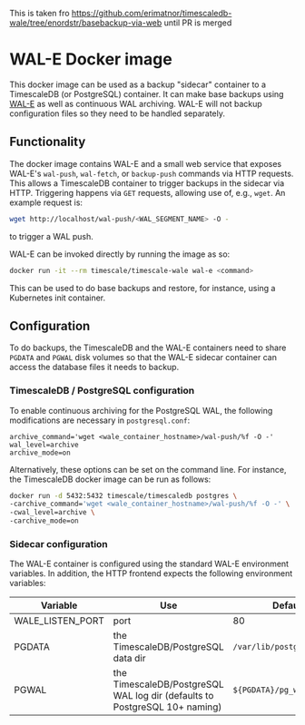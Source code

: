 This is taken fro https://github.com/erimatnor/timescaledb-wale/tree/enordstr/basebackup-via-web
until PR is merged

# WAL-E Docker image

This docker image can be used as a backup "sidecar" container to a
TimescaleDB (or PostgreSQL) container. It can make base backups using
[WAL-E](https://github.com/wal-e/wal-e) as well as continuous WAL
archiving.  WAL-E will not backup configuration files so they need to be
handled separately.

## Functionality

The docker image contains WAL-E and a small web service that exposes
WAL-E's `wal-push`, `wal-fetch`, or `backup-push` commands via HTTP
requests. This allows a TimescaleDB container to trigger backups in
the sidecar via HTTP. Triggering happens via `GET` requests, allowing
use of, e.g., `wget`. An example request is:

```bash
wget http://localhost/wal-push/<WAL_SEGMENT_NAME> -O -
```

to trigger a WAL push.

WAL-E can be invoked directly by running the image as so:

```bash
docker run -it --rm timescale/timescale-wale wal-e <command>

```

This can be used to do base backups and restore, for instance, using a
Kubernetes init container.

## Configuration

To do backups, the TimescaleDB and the WAL-E containers need to share
`PGDATA` and `PGWAL` disk volumes so that the WAL-E sidecar container
can access the database files it needs to backup.

### TimescaleDB / PostgreSQL configuration
To enable continuous archiving for the PostgreSQL WAL, the following
modifications are necessary in `postgresql.conf`:

```
archive_command='wget <wale_container_hostname>/wal-push/%f -O -'
wal_level=archive
archive_mode=on
```

Alternatively, these options can be set on the command line. For
instance, the TimescaleDB docker image can be run as follows:

```bash
docker run -d 5432:5432 timescale/timescaledb postgres \
-carchive_command='wget <wale_container_hostname>/wal-push/%f -O -' \
-cwal_level=archive \
-carchive_mode=on
```

### Sidecar configuration
The WAL-E container is configured using the standard WAL-E environment
variables. In addition, the HTTP frontend expects the following
environment variables:

Variable | Use | Default
--- | --- | ---
WALE_LISTEN_PORT | port  | 80
PGDATA | the TimescaleDB/PostgreSQL data dir | `/var/lib/postgresql/data`
PGWAL | the TimescaleDB/PostgreSQL WAL log dir (defaults to PostgreSQL 10+ naming) | `${PGDATA}/pg_wal`


[ts-docker]: https://github.com/timescale/timescaledb-docker
